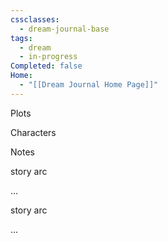```yaml
---
cssclasses:
  - dream-journal-base
tags:
  - dream
  - in-progress
Completed: false
Home:
  - "[[Dream Journal Home Page]]"
---
```

<div class="block-language-tabs">
	<div data-x-data="{ tab: 0 }">
		<div class="html-tabs">
			<div class="html-tab html-tab-active" data-x-bind:class="{ 'html-tab-active': tab == 0 }" data-x-on:click="tab = 0"> <p>Plots</p> </div>
			<div class="html-tab html-tab-not-first" data-x-bind:class="{ 'html-tab-active': tab == 1 }" data-x-on:click="tab = 1"> <p>Characters</p> </div>
			<div class="html-tab html-tab-not-first" data-x-bind:class="{ 'html-tab-active': tab == 2 }" data-x-on:click="tab = 2"> <p>Notes</p> </div>
		</div>
		<div class="html-tab-content">
			<div data-x-show="tab == 0" style="">
				<div class="wrapper grid">
					<div class="grid left">
						<div class="box">
							<div class="callout-title">  <div class="callout-title-inner"> story arc </div> </div>
							<p>...</p>
						</div>
					</div>
					<div class="grid right">
						<div class="box">
							<div class="callout-title">  <div class="callout-title-inner"> story arc </div> </div>
							<p>...</p>
						</div>
					</div>
				</div>
			</div>
			<div data-x-show="tab == 1" style="display: none;">
				<div class="wrapper grid">
					<div class="grid left">
						<div class="box char-note">
							<div class="callout-title">  <div class="callout-title-inner"> Chrystanthamum </div> </div>
							<img alt="placeholder.png" src="">
							<p>...</p>
						</div>
						<div class="box char-note">
							<div class="callout-title">  <div class="callout-title-inner"> character note </div> </div>
							<img alt="placeholder.png" src="">
							<p>...</p>
						</div>
						<div class="box char-note">
							<div class="callout-title">  <div class="callout-title-inner"> character note </div> </div>
							<img alt="placeholder.png" src="">
							<p>...</p>
						</div>
						<div class="box char-note">
							<div class="callout-title">  <div class="callout-title-inner"> character note </div> </div>
							<img alt="placeholder.png" src="">
							<p>...</p>
						</div>
						<div class="box char-note">
							<div class="callout-title">  <div class="callout-title-inner"> character note </div> </div>
							<img alt="placeholder.png" src="">
							<p>...</p>
						</div>
						<div class="box char-note">
							<div class="callout-title">  <div class="callout-title-inner"> character note </div> </div>
							<img alt="placeholder.png" src="">
							<p>...</p>
						</div>
					</div>
					<div class="grid right">
						<div class="box char-note">
							<div class="callout-title">  <div class="callout-title-inner"> protector </div> </div>
							<img alt="placeholder.png" src="">
							<p>head guard</p>
						</div>
						<div class="box char-note">
							<div class="callout-title">  <div class="callout-title-inner"> protector </div> </div>
							<img alt="placeholder.png" src="">
							<p>adolescents tutor and personal protector</p>
						</div>
						<div class="box char-note">
							<div class="callout-title">  <div class="callout-title-inner"> protector </div> </div>
							<img alt="placeholder.png" src="">
							<p>guard</p>
						</div>
						<div class="box char-note">
							<div class="callout-title">  <div class="callout-title-inner"> character note </div> </div>
							<img alt="placeholder.png" src="">
							<p>...</p>
						</div>
						<div class="box char-note">
							<div class="callout-title">  <div class="callout-title-inner"> character note </div> </div>
							<img alt="placeholder.png" src="">
							<p>...</p>
						</div>
						<div class="box char-note">
							<div class="callout-title">  <div class="callout-title-inner"> character note </div> </div>
							<img alt="placeholder.png" src="">
							<p>...</p>
						</div>
					</div>
				</div>
			</div>
			<div data-x-show="tab == 2" style="display: none;">
				<div class="wrapper grid">
					<div class="grid left">
						<div class="box def-note">
							<div class="callout-title"> <div class="callout-title-inner"> covens </div> </div>
							<p>More community inclined powerful creatures live in small to medium size groups called Covens. The most popular kind of Coven is generational, supported by a long legacy.</p>
						</div>
						<div class="box def-note">
							<div class="callout-title"> <div class="callout-title-inner"> subversions </div> </div>
							<p>In this coven, Adolescents and Protectors are viewed no differently from Coven members. There presence is valued and celibrarted.</p>
							<p>This coven's adolescents are adopted, and are of Animilian origin.</p>
						</div>
					</div>
					<div class="grid right">
						<div class="box def-note">
							<div class="callout-title"> <div class="callout-title-inner"> protectors </div> </div>
							<p>Every coven has a group of knights, called Protectors, that are the first line of defense against attacks. Those who are deemed to be more itelligent can be elevated to emissary or advisor status. Protectors tend to be of Animilian races, and are bred like cattle by some Covens. Only the cream of the crop is allowed to serve as Protectors. The rest are delegated as servants.</p>
						</div>
						<div class="box def-note">
							<div class="callout-title"> <div class="callout-title-inner"> adolescents </div> </div>
							<p>Adolescents are the young of a coven. They stay as this status for 500 years, until they've reached full maturity. If a adolescent meets their Coven Leader's expactations, they will be awared with fine education. Otherwise, they could be demoted to servant status or expelled.</p>
						</div>
					</div>
				</div>
			</div>
		</div>
	</div>
</div>
